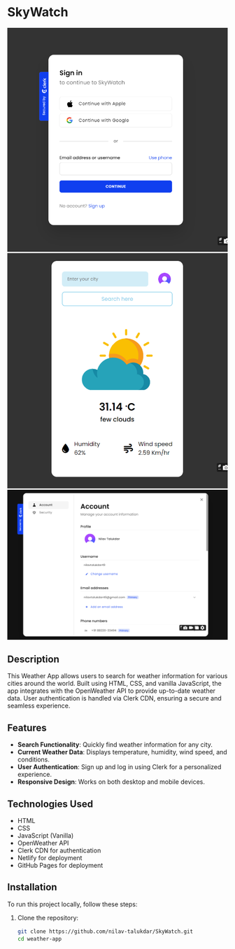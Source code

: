 # SkyWatch

![SkyWatch](auth.png)
![SkyWatch](app.png)
![SkyWatch](user.png)
 <!-- Add a screenshot of your app here -->

## Description

This Weather App allows users to search for weather information for various cities around the world. Built using HTML, CSS, and vanilla JavaScript, the app integrates with the OpenWeather API to provide up-to-date weather data. User authentication is handled via Clerk CDN, ensuring a secure and seamless experience.

## Features

- **Search Functionality**: Quickly find weather information for any city.
- **Current Weather Data**: Displays temperature, humidity, wind speed, and conditions.
- **User Authentication**: Sign up and log in using Clerk for a personalized experience.
- **Responsive Design**: Works on both desktop and mobile devices.


## Technologies Used

- HTML
- CSS
- JavaScript (Vanilla)
- OpenWeather API
- Clerk CDN for authentication
- Netlify for deployment
- GitHub Pages for deployment

## Installation

To run this project locally, follow these steps:

1. Clone the repository:

   ```bash
   git clone https://github.com/nilav-talukdar/SkyWatch.git
   cd weather-app
